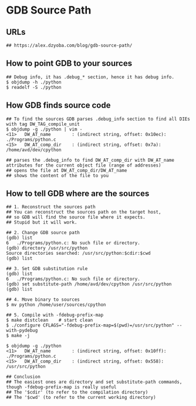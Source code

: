 GDB Source Path
===============

## URLs

    ## https://alex.dzyoba.com/blog/gdb-source-path/

## How to point GDB to your sources

    ## Debug info, it has .debug_* section, hence it has debug info.
    $ objdump -h ./python
    $ readelf -S ./python

## How GDB finds source code

    ## To find the sources GDB parses .debug_info section to find all DIEs with tag DW_TAG_compile_unit
    $ objdump -g ./python | vim -
    <11>   DW_AT_name        : (indirect string, offset: 0x10ec): ./Programs/python.c
    <15>   DW_AT_comp_dir    : (indirect string, offset: 0x7a): /home/avd/dev/cpython

    ## parses the .debug_info to find DW_AT_comp_dir with DW_AT_name attributes for the current object file (range of addresses)
    ## opens the file at DW_AT_comp_dir/DW_AT_name
    ## shows the content of the file to you


## How to tell GDB where are the sources

    ## 1. Reconstruct the sources path
    ## You can reconstruct the sources path on the target host,
    ## so GDB will find the source file where it expects.
    ## Stupid but it will work.

    ## 2. Change GDB source path
    (gdb) list
    6	./Programs/python.c: No such file or directory.
    (gdb) directory /usr/src/python
    Source directories searched: /usr/src/python:$cdir:$cwd
    (gdb) list

    ## 3. Set GDB substitution rule
    (gdb) list
    6	./Programs/python.c: No such file or directory.
    (gdb) set substitute-path /home/avd/dev/cpython /usr/src/python
    (gdb) list

    ## 4. Move binary to sources
    $ mv python /home/user/sources/cpython

    ## 5. Compile with -fdebug-prefix-map
    $ make distclean    # start clean
    $ ./configure CFLAGS="-fdebug-prefix-map=$(pwd)=/usr/src/python" --with-pydebug
    $ make -j

    $ objdump -g ./python
    <11>   DW_AT_name        : (indirect string, offset: 0x10ff): ./Programs/python.c
    <15>   DW_AT_comp_dir    : (indirect string, offset: 0x558): /usr/src/python

    ## Conclusion
    ## The easiest ones are directory and set substitute-path commands, though -fdebug-prefix-map is really useful
    ## The '$cdir' (to refer to the compilation directory)
    ## The '$cwd' (to refer to the current working directory)
